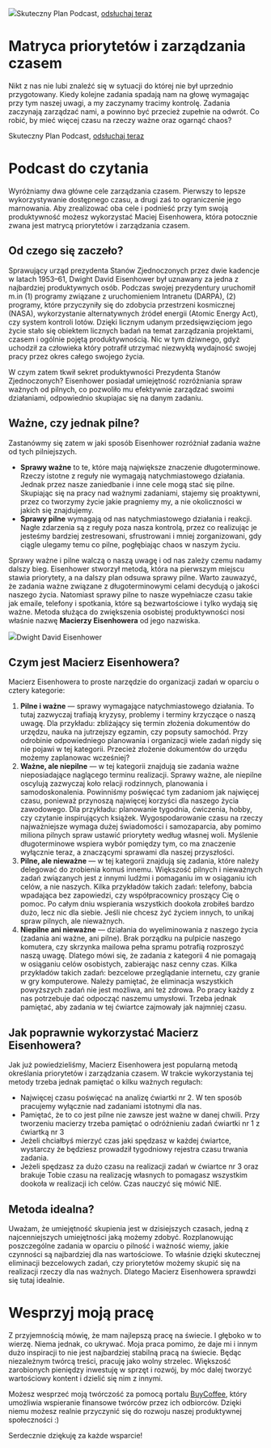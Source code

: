 ![](https://miro.medium.com/max/1400/1*VBIj7zi15BXO_1htwRADVw.png)Skuteczny Plan Podcast, [odsłuchaj teraz](https://anchor.fm/skuteczny-plan-podcast)

Matryca priorytetów i zarządzania czasem
========================================

Nikt z nas nie lubi znaleźć się w sytuacji do której nie był uprzednio przygotowany. Kiedy kolejne zadania spadają nam na głowę wymagając przy tym naszej uwagi, a my zaczynamy tracimy kontrolę. Zadania zaczynają zarządzać nami, a powinno być przecież zupełnie na odwrót. Co robić, by mieć więcej czasu na rzeczy ważne oraz ogarnąć chaos?

Skuteczny Plan Podcast, [odsłuchaj teraz](https://anchor.fm/skuteczny-plan-podcast)

Podcast do czytania
===================

Wyróżniamy dwa główne cele zarządzania czasem. Pierwszy to lepsze wykorzystywanie dostępnego czasu, a drugi zaś to ograniczenie jego marnowania. Aby zrealizować oba cele i podnieść przy tym swoją produktywność możesz wykorzystać Maciej Eisenhowera, która potocznie zwana jest matrycą priorytetów i zarządzania czasem.

Od czego się zaczeło?
---------------------

Sprawujący urząd prezydenta Stanów Zjednoczonych przez dwie kadencje w latach 1953–61, Dwight David Eisenhower był uznawany za jedna z najbardziej produktywnych osób. Podczas swojej prezydentury uruchomił m.in (1) programy związane z uruchomieniem Intranetu (DARPA), (2) programy, które przyczyniły się do zdobycia przestrzeni kosmicznej (NASA), wykorzystanie alternatywnych źródeł energii (Atomic Energy Act), czy system kontroli lotów. Dzięki licznym udanym przedsięwzięciom jego życie stało się obiektem licznych badań na temat zarządzania projektami, czasem i ogólnie pojętą produktywnością. Nic w tym dziwnego, gdyż uchodził za człowieka który potrafił utrzymać niezwykłą wydajność swojej pracy przez okres całego swojego życia.

W czym zatem tkwił sekret produktywności Prezydenta Stanów Zjednoczonych? Eisenhower posiadał umiejętność rozróżniania spraw ważnych od pilnych, co pozwoliło mu efektywnie zarządzać swoimi działaniami, odpowiednio skupiajac się na danym zadaniu.

**Ważne, czy jednak pilne?**
----------------------------

Zastanówmy się zatem w jaki sposób Eisenhower rozróżniał zadania ważne od tych pilniejszych.

*   **Sprawy ważne** to te, które mają największe znaczenie długoterminowe. Rzeczy istotne z reguły nie wymagają natychmiastowego działania. Jednak przez nasze zaniedbanie i inne cele mogą stać się pilne. Skupiając się na pracy nad ważnymi zadaniami, stajemy się proaktywni, przez co tworzymy życie jakie pragniemy my, a nie okoliczności w jakich się znajdujemy.
*   **Sprawy pilne** wymagają od nas natychmiastowego działania i reakcji. Nagłe zdarzenia są z reguły poza nasza kontrolą, przez co realizując je jesteśmy bardziej zestresowani, sfrustrowani i mniej zorganizowani, gdy ciągle ulegamy temu co pilne, pogłębiając chaos w naszym życiu.

Sprawy ważne i pilne walczą o naszą uwagę i od nas zależy czemu nadamy dalszy bieg. Eisenhower stworzył metodą, która na pierwszym miejscu stawia priorytety, a na dalszy plan odsuwa sprawy pilne. Warto zauwazyć, że zadania ważne związane z długoterminowymi celami decydują o jakości naszego życia. Natomiast sprawy pilne to nasze wypełniacze czasu takie jak emaile, telefony i spotkania, które są bezwartościowe i tylko wydają się ważne. Metoda służąca do zwiększenia osobistej produktywności nosi właśnie nazwę **Macierzy Eisenhowera** od jego nazwiska.

![](https://miro.medium.com/max/1400/1*U3o5WOrYIlH7lcKkY8QwRg.jpeg)Dwight David Eisenhower

**Czym jest Macierz Eisenhowera?**
----------------------------------

Macierz Eisenhowera to proste narzędzie do organizacji zadań w oparciu o cztery kategorie:

1.  **Pilne i ważne** — sprawy wymagające natychmiastowego działania. To tutaj zazwyczaj trafiają kryzysy, problemy i terminy krzyczące o naszą uwagę. Dla przykładu: zbliżający się termin złożenia dokumentów do urzędzu, nauka na jutrzejszy egzamin, czy popsuty samochód. Przy odrobinie odpowiedniego planowania i organizacji wiele zadań nigdy się nie pojawi w tej kategorii. Przecież złożenie dokumentów do urzędu możemy zaplanowac wcześniej?
2.  **Ważne, ale niepilne** — w tej kategorii znajdują sie zadania ważne nieposiadające naglącego terminu realizacji. Sprawy ważne, ale niepilne oscylują zazwyczaj koło relacji rodzinnych, planowania i samodoskonalenia. Powinniśmy poświęcać tym zadaniom jak najwięcej czasu, ponieważ przynoszą najwięcej korzyści dla naszego życia zawodowego. Dla przykładu: planowanie tygodnia, ćwiczenia, hobby, czy czytanie inspirujących książek. Wygospodarowanie czasu na rzeczy najważniejsze wymaga dużej świadomości i samozaparcia, aby pomimo miliona pilnych spraw ustawić priorytety według własnej woli. Myślenie długoterminowe wspiera wybór pomiędzy tym, co ma znaczenie wyłącznie teraz, a znaczącymi sprawami dla naszej przyszłości.
3.  **Pilne, ale nieważne** — w tej kategorii znajdują się zadania, które należy delegować do zrobienia komuś innemu. Większość pilnych i nieważnych zadań związanych jest z innymi ludźmi i pomaganiu im w osiąganiu ich celów, a nie naszych. Kilka przykładów takich zadań: telefony, babcia wpadająca bez zapowiedzi, czy współpracownicy proszący Cię o pomoc. Po całym dniu wspierania wszystkich dookoła zrobiłeś bardzo dużo, lecz nic dla siebie. Jeśli nie chcesz żyć życiem innych, to unikaj spraw pilnych, ale nieważnych.
4.  **Niepilne ani nieważne** — działania do wyeliminowania z naszego życia (zadania ani ważne, ani pilne). Brak porządku na pulpicie naszego komutera, czy skrzynka mailowa pełna spramu potrafią rozproszyć naszą uwagę. Dlatego mówi się, że zadania z kategorii 4 nie pomagają w osiąganiu celów osobistych, zabierając nasz cenny czas. Kilka przykładów takich zadań: bezcelowe przeglądanie internetu, czy granie w gry komputerowe. Należy pamiętać, że eliminacja wszystkich powyższych zadań nie jest możliwa, ani też zdrowa. Po pracy każdy z nas potrzebuje dać odpocząć naszemu umysłowi. Trzeba jednak pamiętać, aby zadania w tej ćwiartce zajmowały jak najmniej czasu.

**Jak poprawnie wykorzystać Macierz Eisenhowera?**
--------------------------------------------------

Jak już powiedzieliśmy, Macierz Eisenhowera jest popularną metodą określania priorytetów i zarządzania czasem. W trakcie wykorzystania tej metody trzeba jednak pamiętać o kilku ważnych regułach:

*   Najwięcej czasu poświęcać na analizę ćwiartki nr 2. W ten sposób pracujemy wyłącznie nad zadaniami istotnymi dla nas.
*   Pamiętać, że to co jest pilne nie zawsze jest ważne w danej chwili. Przy tworzeniu macierzy trzeba pamiętać o odróżnieniu zadań ćwiartki nr 1 z ćwiartką nr 3
*   Jeżeli chciałbyś mierzyć czas jaki spędzasz w każdej ćwiartce, wystarczy że będziesz prowadził tygodniowy rejestra czasu trwania zadania.
*   Jeżeli spędzasz za dużo czasu na realizacji zadań w ćwiartce nr 3 oraz brakuje Tobie czasu na realizację własnych to pomagasz wszystkim dookoła w realizacji ich celów. Czas nauczyć się mówić NIE.

**Metoda idealna?**
-------------------

Uważam, że umiejętność skupienia jest w dzisiejszych czasach, jedną z najcenniejszych umiejętności jaką możemy zdobyć. Rozplanowując poszczególne zadania w oparciu o pilność i ważność wiemy, jakie czynności są najbardziej dla nas wartościowe. To właśnie dzięki skutecznej eliminacji bezcelowych zadań, czy priorytetów możemy skupić się na realizacji rzeczy dla nas ważnych. Dlatego Macierz Eisenhowera sprawdzi się tutaj idealnie.

Wesprzyj moją pracę
===================

Z przyjemnością mówię, że mam najlepszą pracę na świecie. I głęboko w to wierzę. Niema jednak, co ukrywać. Moja praca pomimo, że daje mi i innym dużo inspiracji to nie jest najbardziej stabilną pracą na świecie. Będąc niezależnym twórcą treści, pracuję jako wolny strzelec. Większość zarobionych pieniędzy inwestuję w sprzęt i rozwój, by móc dalej tworzyć wartościowy kontent i dzielić się nim z innymi.

Możesz wesprzeć moją twórczość za pomocą portalu [BuyCoffee](https://buycoffee.to/leszekkrol), który umożliwia wspieranie finansowe twórców przez ich odbiorców. Dzięki niemu możesz realnie przyczynić się do rozwoju naszej produktywnej społeczności :)

Serdecznie dziękuję za każde wsparcie!